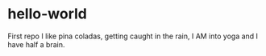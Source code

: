 # hello-world
First repo
I like pina coladas, getting caught in the rain, I AM into yoga and I have half a brain. 

